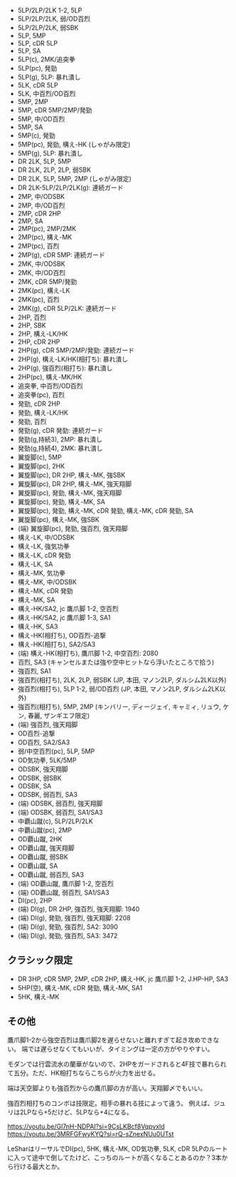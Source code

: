 - 5LP/2LP/2LK 1-2, 5LP
- 5LP/2LP/2LK, 弱/OD百烈
- 5LP/2LP/2LK, 弱SBK
- 5LP, 5MP
- 5LP, cDR 5LP
- 5LP, SA
- 5LP(c), 2MK/追突拳
- 5LP(pc), 発勁
- 5LP(g), 5LP: 暴れ潰し
- 5LK, cDR 5LP
- 5LK, 中百烈/OD百烈
- 5MP, 2MP
- 5MP, cDR 5MP/2MP/発勁
- 5MP, 中/OD百烈
- 5MP, SA
- 5MP(c), 発勁
- 5MP(pc), 発勁, 構え-HK (しゃがみ限定)
- 5MP(g), 5LP: 暴れ潰し
- DR 2LK, 5LP, 5MP
- DR 2LK, 2LP, 2LP, 弱SBK
- DR 2LK, 5LP, 5MP, 2MP (しゃがみ限定)
- DR 2LK-5LP/2LP/2LK(g): 連続ガード
- 2MP, 中/ODSBK
- 2MP, 中/OD百烈
- 2MP, cDR 2HP
- 2MP, SA
- 2MP(pc), 2MP/2MK
- 2MP(pc), 構え-MK
- 2MP(pc), 百烈
- 2MP(g), cDR 5MP: 連続ガード
- 2MK, 中/ODSBK
- 2MK, 中/OD百烈
- 2MK, cDR 5MP/発勁
- 2MK(pc), 構え-LK
- 2MK(pc), 百烈
- 2MK(g), cDR 5LP/2LK: 連続ガード
- 2HP, 百烈
- 2HP, SBK
- 2HP, 構え-LK/HK
- 2HP, cDR 2HP
- 2HP(g), cDR 5MP/2MP/発勁: 連続ガード
- 2HP(g), 構え-LK/HK(相打ち): 暴れ潰し
- 2HP(g), 強百烈(相打ち): 暴れ潰し
- 2HP(pc), 構え-MK/HK
- 追突拳, 中百烈/OD百烈
- 追突拳(pc), 百烈
- 発勁, cDR 2HP
- 発勁, 構え-LK/HK
- 発勁, 百烈
- 発勁(g), cDR 発勁: 連続ガード
- 発勁(g,持続3), 2MP: 暴れ潰し
- 発勁(g,持続4), 2MK: 暴れ潰し
- 翼旋脚(c), 5MP
- 翼旋脚(pc), 2HK
- 翼旋脚(pc), DR 2HP, 構え-MK, 強SBK
- 翼旋脚(pc), DR 2HP, 構え-MK, 強天翔脚
- 翼旋脚(pc), 発勁, 構え-MK, 強天翔脚
- 翼旋脚(pc), 発勁, 構え-MK, SA
- 翼旋脚(pc), 発勁, 構え-MK, cDR 発勁, 構え-MK, cDR 発勁, SA
- 翼旋脚(pc), 構え-MK, 強SBK
- (端) 翼旋脚(pc), 発勁, 強百烈, 強天翔脚
- 構え-LK, 中/ODSBK
- 構え-LK, 強気功拳
- 構え-LK, cDR 発勁
- 構え-LK, SA
- 構え-MK, 気功拳
- 構え-MK, 中/ODSBK
- 構え-MK, cDR 発勁
- 構え-MK, SA
- 構え-HK/SA2, jc 鷹爪脚 1-2, 空百烈
- 構え-HK/SA2, jc 鷹爪脚 1-3, SA1
- 構え-HK, SA3
- 構え-HK(相打ち), OD百烈-追撃
- 構え-HK(相打ち), SA2/SA3
- (端) 構え-HK(相打ち), 鷹爪脚 1-2, 中空百烈: 2080
- 百烈, SA3 (キャンセルまたは強や空中ヒットなら浮いたところで拾う)
- 強百烈, SA1
- 強百烈(相打ち), 2LK, 2LP, 弱SBK (JP, 本田, マノン2LP, ダルシム2LK以外)
- 強百烈(相打ち), 5LP 1-2, 弱/OD百烈 (JP, 本田, マノン2LP, ダルシム2LK以外)
- 強百烈(相打ち), 5MP, 2MP (キンバリー, ディージェイ, キャミィ, リュウ, ケン, 春麗, ザンギエフ限定)
- (端) 強百烈, 強天翔脚
- OD百烈-追撃
- OD百烈, SA2/SA3
- 弱/中空百烈(pc), 5LP, 5MP
- OD気功拳, 5LK/5MP
- ODSBK, 強天翔脚
- ODSBK, 弱SBK
- ODSBK, SA
- ODSBK, 弱百烈, SA3
- (端) ODSBK, 弱百烈, 強天翔脚
- (端) ODSBK, 弱百烈, SA1/SA3
- 中覇山蹴(c), 5LP/2LP/2LK
- 中覇山蹴(pc), 2MP
- OD覇山蹴, 2HK
- OD覇山蹴, 強天翔脚
- OD覇山蹴, 弱SBK
- OD覇山蹴, SA
- OD覇山蹴, 弱百烈, SA3
- (端) OD覇山蹴, 鷹爪脚 1-2, 空百烈
- (端) OD覇山蹴, 弱百烈, SA1/SA3
- DI(pc), 2HP
- (端) DI(g), DR 2HP, 強百烈, 強天翔脚: 1940
- (端) DI(g), 発勁, 強百烈, 強天翔脚: 2208
- (端) DI(g), 発勁, 強百烈, SA2: 3090
- (端) DI(g), 発勁, 強百烈, SA3: 3472

## クラシック限定

- DR 3HP, cDR 5MP, 2MP, cDR 2HP, 構え-HK, jc 鷹爪脚 1-2, J.HP-HP, SA3
- 5HP(空), 構え-MK, cDR 発勁, 構え-MK, SA1
- 5HK, 構え-MK

## その他

鷹爪脚1-2から強空百烈は鷹爪脚2を遅らせないと離れすぎて起き攻めできない。
端では遅らせなくてもいいが、タイミングは一定の方がやりやすい。

モダンでは行雲流水の蘭華がないので、2HPをガードされると4F技で暴れられて五分。ただ、HK相打ちならこちらが火力を出せる。

端は天空脚よりも強百烈からの鷹爪脚の方が高い。天翔脚〆でもいい。

強百烈相打ちのコンボは技限定。相手の暴れる技によって違う。
例えば、ジュリは2LPなら+5だけど、5LPなら+4になる。

https://youtu.be/Gl7nH-NDPAI?si=9CsLKBcf8Vqpvxld
https://youtu.be/3MRFGFwyKYQ?si=rQ-sZnexNUu0UTst

LeSharはリーサルでDI(pc), 5HK, 構え-MK, OD気功拳, 5LK, cDR 5LPのルートに入って途中で倒してたけど、こっちのルートが高くなることあるのか？3本から行ける最大とか。
